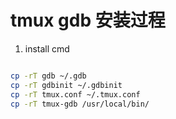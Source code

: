 # tmux gdb 安装过程

1. install cmd
```bash

cp -rT gdb ~/.gdb
cp -rT gdbinit ~/.gdbinit
cp -rT tmux.conf ~/.tmux.conf
cp -rT tmux-gdb /usr/local/bin/

```


